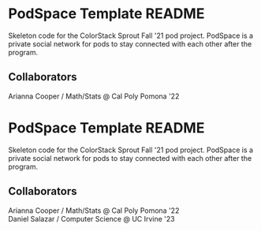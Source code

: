 
# PodSpace Template README

Skeleton code for the ColorStack Sprout Fall '21 pod project. PodSpace is a private social network for pods to stay connected with each other after the program.

## Collaborators

Arianna Cooper / Math/Stats @ Cal Poly Pomona '22

# PodSpace Template README

Skeleton code for the ColorStack Sprout Fall '21 pod project. PodSpace is a private social network for pods to stay connected with each other after the program.

## Collaborators

Arianna Cooper / Math/Stats @ Cal Poly Pomona '22  
Daniel Salazar / Computer Science @ UC Irvine '23  

